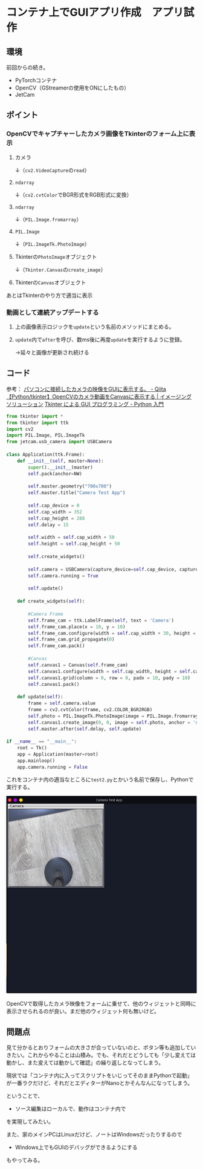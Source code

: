 # コンテナ上でGUIアプリ作成　アプリ試作

## 環境

前回からの続き。

* PyTorchコンテナ
* OpenCV（GStreamerの使用をONにしたもの）
* JetCam

## ポイント

### OpenCVでキャプチャーしたカメラ画像をTkinterのフォーム上に表示

1. カメラ

   ↓（`cv2.VideoCapture`の`read`）

2. `ndarray`

   ↓（`cv2.cvtColor`でBGR形式をRGB形式に変換）

3. `ndarray`

   ↓（`PIL.Image.fromarray`）

4. `PIL.Image`

   ↓（`PIL.ImageTk.PhotoImage`）

5. Tkinterの`PhotoImage`オブジェクト

   ↓（`Tkinter.Canvas`の`create_image`）

6. Tkinterの`Canvas`オブジェクト

あとはTkinterのやり方で適当に表示

### 動画として連続アップデートする

1. 上の画像表示ロジックを`update`という名前のメソッドにまとめる。

2. `update`内で`after`を呼び、数ms後に再度`update`を実行するように登録。

   →延々と画像が更新され続ける

## コード

参考：
[パソコンに接続したカメラの映像をGUIに表示する。 - Qiita](https://qiita.com/kotai2003/items/3d31528d56059c848458)
[【Python/tkinter】OpenCVのカメラ動画をCanvasに表示する | イメージングソリューション](https://imagingsolution.net/program/python/tkinter/display_opencv_video_canvas/)
[Tkinter による GUI プログラミング - Python 入門](https://python.keicode.com/advanced/tkinter.php)

~~~python
from tkinter import *
from tkinter import ttk
import cv2
import PIL.Image, PIL.ImageTk
from jetcam.usb_camera import USBCamera

class Application(ttk.Frame):
    def __init__(self, master=None):
        super().__init__(master)
        self.pack(anchor=NW)

        self.master.geometry("700x700")
        self.master.title("Camera Test App")

        self.cap_device = 0
        self.cap_width = 352
        self.cap_height = 288
        self.delay = 15

        self.width = self.cap_width + 50
        self.height = self.cap_height + 50

        self.create_widgets()

        self.camera = USBCamera(capture_device=self.cap_device, capture_width=self.cap_width, capture_height=self.cap_height, width=self.cap_width, height=self.cap_height)
        self.camera.running = True

        self.update()

    def create_widgets(self):

        #Camera Frame
        self.frame_cam = ttk.LabelFrame(self, text = 'Camera')
        self.frame_cam.place(x = 10, y = 10)
        self.frame_cam.configure(width = self.cap_width + 30, height = self.cap_height + 30)
        self.frame_cam.grid_propagate(0)
        self.frame_cam.pack()

        #Canvas
        self.canvas1 = Canvas(self.frame_cam)
        self.canvas1.configure(width = self.cap_width, height = self.cap_height)
        self.canvas1.grid(column = 0, row = 0, padx = 10, pady = 10)
        self.canvas1.pack()

    def update(self):
        frame = self.camera.value
        frame = cv2.cvtColor(frame, cv2.COLOR_BGR2RGB)
        self.photo = PIL.ImageTk.PhotoImage(image = PIL.Image.fromarray(frame))
        self.canvas1.create_image(0, 0, image = self.photo, anchor = 'nw')
        self.master.after(self.delay, self.update)

if __name__ == "__main__":
    root = Tk()
    app = Application(master=root)
    app.mainloop()
    app.camera.running = False
~~~

これをコンテナ内の適当なところに`test2.py`とかいう名前で保存し、Pythonで実行する。

![image-20210809140308332](image/opencv_and_tkinter/image-20210809140308332.png)

OpenCVで取得したカメラ映像をフォームに乗せて、他のウィジェットと同時に表示させられるのが良い。まだ他のウィジェット何も無いけど。

## 問題点

見て分かるとおりフォームの大きさが合っていないのと、ボタン等も追加していきたい。これからやることは山積み。でも、それだとどうしても「少し変えては動かし、また変えては動かして確認」の繰り返しとなってしまう。

現状では「コンテナ内に入ってスクリプトをいじってそのままPythonで起動」が一番ラクだけど、それだとエディターがNanoとかそんなんになってしまう。

ということで、

* ソース編集はローカルで、動作はコンテナ内で

を実現してみたい。

また、家のメインPCはLinuxだけど、ノートはWindowsだったりするので

* Windows上でもGUIのデバッグができるようにする

もやってみる。
